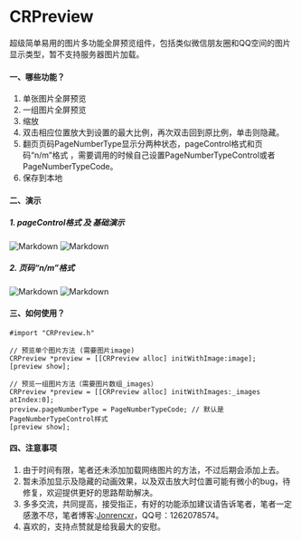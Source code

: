 # CRPreview
超级简单易用的图片多功能全屏预览组件，包括类似微信朋友圈和QQ空间的图片显示类型，暂不支持服务器图片加载。

#### 一、哪些功能？
1. 单张图片全屏预览
2. 一组图片全屏预览
3. 缩放
4. 双击相应位置放大到设置的最大比例，再次双击回到原比例，单击则隐藏。
5. 翻页页码PageNumberType显示分两种状态，pageControl格式和页码“n/m”格式 ，需要调用的时候自己设置PageNumberTypeControl或者PageNumberTypeCode。
6. 保存到本地

#### 二、演示
##### 1. pageControl格式 及 基础演示
![Markdown](http://i2.buimg.com/574358/34c36a9a70e3ef27.jpg)
![Markdown](http://i2.buimg.com/574358/6fe6f22518e9c889.gif)
##### 2. 页码“n/m”格式
![Markdown](http://i2.buimg.com/574358/e12c172e1a6f7de6.jpg)
![Markdown](http://i4.piimg.com/574358/c1e7f1b0958d8f2b.gif)

#### 三、如何使用？
    #import "CRPreview.h"
    
    // 预览单个图片方法 (需要图片image)
    CRPreview *preview = [[CRPreview alloc] initWithImage:image];
    [preview show];
    
    // 预览一组图片方法（需要图片数组_images）
    CRPreview *preview = [[CRPreview alloc] initWithImages:_images atIndex:0];
    preview.pageNumberType = PageNumberTypeCode; // 默认是PageNumberTypeControl样式
    [preview show];

#### 四、注意事项
1. 由于时间有限，笔者还未添加加载网络图片的方法，不过后期会添加上去。
2. 暂未添加显示及隐藏的动画效果，以及双击放大时位置可能有微小的bug，待修复，欢迎提供更好的思路帮助解决。
3. 多多交流，共同提高，接受指正，有好的功能添加建议请告诉笔者，笔者一定感激不尽，笔者博客:[Jonrencxr](http://www.jianshu.com/users/eb0c003c8cc8/latest_articles)，QQ号：1262078574。
4. 喜欢的，支持点赞就是给我最大的安慰。
